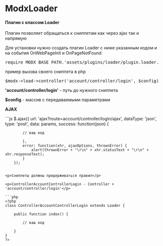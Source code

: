 # ModxLoader

<h4>Плагин с классом Loader</h4>

<p>Плагин позволяет обращаться к сниппетам как через ajax так и напрямую</p>
<p>Для установки нужно создать плагин Loader с ниже указанным кодом и на события OnWebPageInit и OnPageNotFound</p>
<pre>
require MODX_BASE_PATH.'assets/plugins/loader/plugin.loader.php';
</pre>

<p>
пример вызова своего сниппета в php
</p>
<pre>
$modx->load->controller('account/controller/login', $config);
</pre>
<p>
<b>'account/controller/login'</b> - путь до нужного сниппета
</p>
<p>
<p><b>$config</b> - массив с передаваемыми параметрами
</p>

<p><b>AJAX</b></p>
```js
        $.ajax({
            url: 'ajax?route=account/controller/login/ajax',
            dataType: 'json',
            type: 'post',
            data: params,
            success: function(json) {
	    
	    	// ваш код
		
            },
            error: function(xhr, ajaxOptions, thrownError) {
                alert(thrownError + "\r\n" + xhr.statusText + "\r\n" + xhr.responseText);
            }
        });
```

<p>Сниппеты должны придерживаться правил</p>

<p>ControllerAccountControllerLogin - Controller + 'account/controller/login'</p>

```php
<?php
class ControllerAccountControllerLogin extends Loader {

	public function index() {
	
		// ваш код
		
	}
}
?>
```
